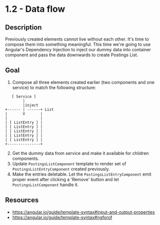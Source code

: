 # 1.2 - Data flow

## Description

Previously created elements cannot live without each other. It's time to compose them into something meaningful. This time we're going to use Angular's Dependency Injection to inject our dummy data into container component and pass the data downwards to create Postings List.

## Goal

1. Compose all three elements created earlier (two components and one service) to match the following structure:

```
   [ Service ]
        |
        |inject
+------ | ------+ List
|       V       |
|               |
| [ ListEntry ] |
| [ ListEntry ] |
| [ ListEntry ] |
| [ ListEntry ] |
| [ ListEntry ] |
+---------------+
```

2. Get the dummy data from service and make it available for children components.
3. Update `PostingsListComponent` template to render set of `PostingsListEntryComponent` created previously.
4. Make the entries deletable. Let the `PostingsListEntryComponent` emit proper event after clicking a 'Remove' button and let `PostingsListComponent` handle it.

## Resources

- https://angular.io/guide/template-syntax#input-and-output-properties
- https://angular.io/guide/template-syntax#ngforof

